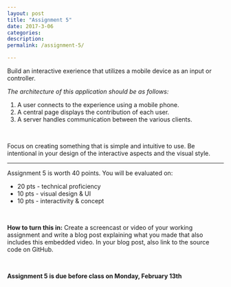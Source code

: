 ```yaml
---
layout: post
title: "Assignment 5"
date: 2017-3-06
categories:
description: 
permalink: /assignment-5/

---
```


Build an interactive exerience that utilizes a mobile device as an input or controller. 

*The architecture of this application should be as follows:*

1. A user connects to the experience using a mobile phone. 
2. A central page displays the contribution of each user.
3. A server handles communication between the various clients.

<br>

Focus on creating something that is simple and intuitive to use. Be intentional in your design of the interactive aspects and the visual style. 

<hr>

Assignment 5 is worth 40 points. You will be evaluated on: 

+ 20 pts - technical proficiency<br>
+ 10 pts - visual design & UI<br>
+ 10 pts - interactivity & concept

<br>

**How to turn this in:** Create a screencast or video of your working assignment and write a blog post explaining what you made that also includes this embedded video. In your blog post, also link to the source code on GitHub.

<br>

**Assignment 5 is due before class on Monday, February 13th** 